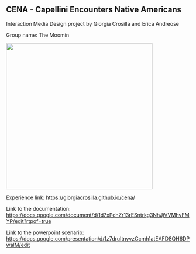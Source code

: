 ## CENA - Capellini Encounters Native Americans

Interaction Media Design project by Giorgia Crosilla and Erica Andreose

Group name: The Moomin


<img src="https://github.com/giorgiacrosilla/cena/blob/main/unreal%20engine%20screenshot/bkgr.jpg" width="400"/>


Experience link: https://giorgiacrosilla.github.io/cena/

Link to the documentation: https://docs.google.com/document/d/1d7xPchZr13rESntrkg3NhJjVVMhvFMYP/edit?rtpof=true

Link to the powerpoint scenario: https://docs.google.com/presentation/d/1z7druItnyvzCcmh1atEAFD8QH6DPwalM/edit

